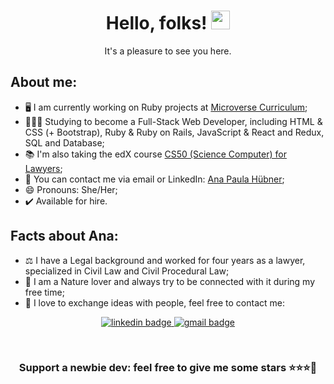 <h1 align="center">Hello, folks! <img src="https://raw.githubusercontent.com/MartinHeinz/MartinHeinz/master/wave.gif" width="30px"></h1>
<p align="center">It's a pleasure to see you here.</p>

## About me:

- 🖥️ I am currently working on Ruby projects at [Microverse Curriculum](https://www.microverse.org/#world-class-curriculum);
- 👩🏼‍💻 Studying to become a Full-Stack Web Developer, including HTML & CSS (+ Bootstrap), Ruby & Ruby on Rails, JavaScript & React and Redux, SQL and Database;
- 📚 I'm also taking the edX course [CS50 (Science Computer) for Lawyers](https://courses.edx.org/courses/course-v1:HarvardX+CS50L+Law/course/);
- 📧 You can contact me via email or LinkedIn: [Ana Paula Hübner](https://www.linkedin.com/in/ana-paula-h%C3%BCbner-7a9484181/);
- 😄 Pronouns: She/Her;
- ✔️ Available for hire.

## Facts about Ana:

- ⚖️ I have a Legal background and worked for four years as a lawyer, specialized in Civil Law and Civil Procedural Law;
- 🍃 I am a Nature lover and always try to be connected with it during my free time;
- 💌 I love to exchange ideas with people, feel free to contact me:


<p align="center">
  <a href="https://www.linkedin.com/in/anapdh/">
   <img src="https://img.shields.io/badge/LinkedIn-0077B5?style=for-the-badge&logo=linkedin&logoColor=whitehttps://www.linkedin.com/in/anapdh/" alt="linkedin badge">
  </a>
  <a href="mailto:anap.dh@gmail.com">
   <img src="https://img.shields.io/badge/Email%20me-D14836?style=for-the-badge&logo=gmail&logoColor=white" alt="gmail badge">
  </a>
 </p>
 
 <br>

<h3 align="center">Support a newbie dev: feel free to give me some stars ⭐⭐⭐🤩</h3>

